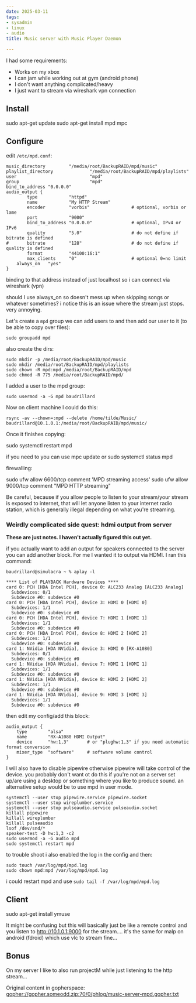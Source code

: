 ```yaml
---
date: 2025-03-11
tags:
- sysadmin
- linux
- audio
title: Music server with Music Player Daemon

---
```



I had some requirements:

* Works on my xbox
* I can jam while working out at gym (android phone)
* I don't want anything complicated/heavy
* I just want to stream via wireshark vpn connection

## Install

sudo apt-get update
sudo apt-get install mpd mpc

## Configure

edit `/etc/mpd.conf`:

```
music_directory         "/media/root/BackupRAID/mpd/music"
playlist_directory              "/media/root/BackupRAID/mpd/playlists"
user                            "mpd"
group                           "mpd"
bind_to_address "0.0.0.0"
audio_output {
        type            "httpd"
        name            "My HTTP Stream"
        encoder         "vorbis"                # optional, vorbis or lame
        port            "9000"
        bind_to_address "0.0.0.0"               # optional, IPv4 or IPv6
        quality         "5.0"                   # do not define if bitrate is defined
#       bitrate         "128"                   # do not define if quality is defined
        format          "44100:16:1"
        max_clients     "0"                     # optional 0=no limit
	always_on	"yes"
}
```

binding to that address instead of just localhost so i can connect via wireshark (vpn)

should I use always_on so doesn't mess up when skipping songs or whatever sometimes? i notice this is an issue where the stream just stops. very annoying.

Let's create a `mpd` group we can add users to and then add our user to it (to be able to copy over files):

```
sudo groupadd mpd
```

also create the dirs:

```
sudo mkdir -p /media/root/BackupRAID/mpd/music
sudo mkdir /media/root/BackupRAID/mpd/playlists
sudo chown -R mpd:mpd /media/root/BackupRAID/mpd
sudo chmod -R 775 /media/root/BackupRAID/mpd/
```

I added a user to the mpd group:

```
sudo usermod -a -G mpd baudrillard
```

Now on client machine I could do this:

```
rsync -av --chown=:mpd --delete /home/tilde/Music/ baudrillard@10.1.0.1:/media/root/BackupRAID/mpd/music/
```

Once it finishes copying:

sudo systemctl restart mpd

if you need to you can use mpc update or sudo systemctl status mpd

firewalling:

sudo ufw allow 6600/tcp comment 'MPD streaming access'
sudo ufw allow 9000/tcp comment "MPD HTTP streaming"

Be careful, because if you allow people to listen to your stream/your stream is exposed to internet, that will let anyone listen to your internet radio station, which is generally illegal depending on what you're streaming.

### Weirdly complicated side quest: hdmi output from server

**These are just notes. I haven't actually figured this out yet.**

if you actually want to add an output for speakers connected to the server you can add another block. For me I wanted it to output via HDMI. I ran this command:

```
baudrillard@simulacra ~ % aplay -l

**** List of PLAYBACK Hardware Devices ****
card 0: PCH [HDA Intel PCH], device 0: ALC233 Analog [ALC233 Analog]
  Subdevices: 0/1
  Subdevice #0: subdevice #0
card 0: PCH [HDA Intel PCH], device 3: HDMI 0 [HDMI 0]
  Subdevices: 1/1
  Subdevice #0: subdevice #0
card 0: PCH [HDA Intel PCH], device 7: HDMI 1 [HDMI 1]
  Subdevices: 1/1
  Subdevice #0: subdevice #0
card 0: PCH [HDA Intel PCH], device 8: HDMI 2 [HDMI 2]
  Subdevices: 1/1
  Subdevice #0: subdevice #0
card 1: NVidia [HDA NVidia], device 3: HDMI 0 [RX-A1080]
  Subdevices: 0/1
  Subdevice #0: subdevice #0
card 1: NVidia [HDA NVidia], device 7: HDMI 1 [HDMI 1]
  Subdevices: 1/1
  Subdevice #0: subdevice #0
card 1: NVidia [HDA NVidia], device 8: HDMI 2 [HDMI 2]
  Subdevices: 1/1
  Subdevice #0: subdevice #0
card 1: NVidia [HDA NVidia], device 9: HDMI 3 [HDMI 3]
  Subdevices: 1/1
  Subdevice #0: subdevice #0
```

then edit my config/add this block:

```
audio_output {
    type        "alsa"
    name        "RX-A1080 HDMI Output"
    device      "hw:1,3"       # or "plughw:1,3" if you need automatic format conversion
    mixer_type  "software"     # software volume control
}
```

I will also have to disable pipewire otherwise pipewire will take control of the device. you probably don't want ot do this if you're not on a server set up/are using a desktop or something where you like to produce sound. an alternative setup would be to use mpd in user mode.

```
systemctl --user stop pipewire.service pipewire.socket
systemctl --user stop wireplumber.service
systemctl --user stop pulseaudio.service pulseaudio.socket
killall pipewire
killall wireplumber
killall pulseaudio
lsof /dev/snd/*
speaker-test -D hw:1,3 -c2
sudo usermod -a -G audio mpd
sudo systemctl restart mpd
```

to trouble shoot i also enabled the log in the config and then:

```
sudo touch /var/log/mpd/mpd.log
sudo chown mpd:mpd /var/log/mpd/mpd.log
```

i could restart mpd and use `sudo tail -f /var/log/mpd/mpd.log`


## Client

sudo apt-get install ymuse

It might be confusing but this will basically just be like a remote control and you listen to http://10.1.0.1:9000 for the stream.... it's the same for malp on android (fdroid) which use vlc to stream fine...

## Bonus

On my server I like to also run projectM while just listening to the http stream...

Original content in gopherspace: [gopher://gopher.someodd.zip:70/0/phlog/music-server-mpd.gopher.txt](gopher://gopher.someodd.zip:70/0/phlog/music-server-mpd.gopher.txt)
